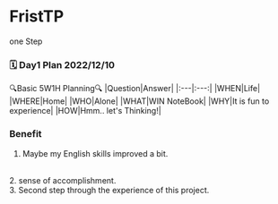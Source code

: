 # FristTP
one Step

### 🗓️ Day1 Plan 2022/12/10
🔍Basic 5W1H Planning🔍
|Question|Answer|
|:---|:---:|
|WHEN|Life|
|WHERE|Home|
|WHO|Alone|
|WHAT|WIN NoteBook|
|WHY|It is fun to experience|
|HOW|Hmm.. let's Thinking!|

### Benefit

1. Maybe my English skills improved a bit.
<br>
2. sense of accomplishment.
<br> 
3. Second step through the experience of this project.

